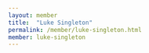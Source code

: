 ```yaml
---
layout: member
title:  "Luke Singleton"
permalink: /member/luke-singleton.html
member: luke-singleton
---
```

